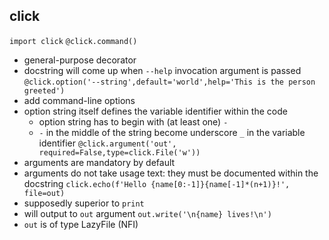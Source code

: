 ## click
`import click`
`@click.command()`
  - general-purpose decorator
  - docstring will come up when `--help` invocation argument is passed
`@click.option('--string',default='world',help='This is the person greeted')`
  - add command-line options
  - option string itself defines the variable identifier within the code
    - option string has to begin with (at least one) `-`
    - `-` in the middle of the string become underscore `_` in the variable identifier
`@click.argument('out', required=False,type=click.File('w'))`
  - arguments are mandatory by default
  - arguments do not take usage text: they must be documented within the docstring
`click.echo(f'Hello {name[0:-1]}{name[-1]*(n+1)}!', file=out)`
  - supposedly superior to `print`
  - will output to `out` argument
`out.write('\n{name} lives!\n')`
  - `out` is of type LazyFile (NFI)
